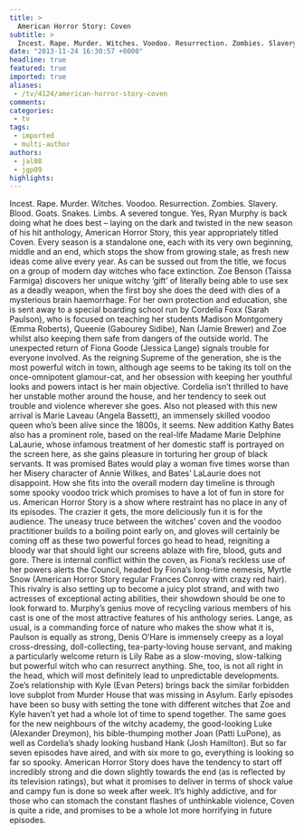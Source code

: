 ```yaml
---
title: >
  American Horror Story: Coven
subtitle: >
  Incest. Rape. Murder. Witches. Voodoo. Resurrection. Zombies. Slavery. Blood. Goats. Snakes. Limbs. A severed tongue. Yes, Ryan Murphy is back doing what he does best – laying on the dark and twisted in the new season of his hit anthology, American Horror Story...
date: "2013-11-24 16:30:57 +0000"
headline: true
featured: true
imported: true
aliases:
 - /tv/4124/american-horror-story-coven
comments:
categories:
 - tv
tags:
 - imported
 - multi-author
authors:
 - jal08
 - jgp09
highlights:
---
```


Incest. Rape. Murder. Witches. Voodoo. Resurrection. Zombies. Slavery. Blood. Goats. Snakes. Limbs. A severed tongue. Yes, Ryan Murphy is back doing what he does best – laying on the dark and twisted in the new season of his hit anthology, American Horror Story, this year appropriately titled Coven. Every season is a standalone one, each with its very own beginning, middle and an end, which stops the show from growing stale, as fresh new ideas come alive every year. As can be sussed out from the title, we focus on a group of modern day witches who face extinction.
 Zoe Benson (Taissa Farmiga) discovers her unique witchy ‘gift’ of literally being able to use sex as a deadly weapon, when the first boy she does the deed with dies of a mysterious brain haemorrhage. For her own protection and education, she is sent away to a special boarding school run by Cordelia Foxx (Sarah Paulson), who is focused on teaching her students Madison Montgomery (Emma Roberts), Queenie (Gabourey Sidibe), Nan (Jamie Brewer) and Zoe whilst also keeping them safe from dangers of the outside world.
 The unexpected return of Fiona Goode (Jessica Lange) signals trouble for everyone involved. As the reigning Supreme of the generation, she is the most powerful witch in town, although age seems to be taking its toll on the once-omnipotent glamour-cat, and her obsession with keeping her youthful looks and powers intact is her main objective. Cordelia isn’t thrilled to have her unstable mother around the house, and her tendency to seek out trouble and violence wherever she goes. Also not pleased with this new arrival is Marie Laveau (Angela Bassett), an immensely skilled voodoo queen who’s been alive since the 1800s, it seems.
 New addition Kathy Bates also has a prominent role, based on the real-life Madame Marie Delphine LaLaurie, whose infamous treatment of her domestic staff is portrayed on the screen here, as she gains pleasure in torturing her group of black servants. It was promised Bates would play a woman five times worse than her Misery character of Annie Wilkes, and Bates’ LaLaurie does not disappoint. How she fits into the overall modern day timeline is through some spooky voodoo trick which promises to have a lot of fun in store for us.
 American Horror Story is a show where restraint has no place in any of its episodes. The crazier it gets, the more deliciously fun it is for the audience. The uneasy truce between the witches’ coven and the voodoo practitioner builds to a boiling point early on, and gloves will certainly be coming off as these two powerful forces go head to head, reigniting a bloody war that should light our screens ablaze with fire, blood, guts and gore.
 There is internal conflict within the coven, as Fiona’s reckless use of her powers alerts the Council, headed by Fiona’s long-time nemesis, Myrtle Snow (American Horror Story regular Frances Conroy with crazy red hair). This rivalry is also setting up to become a juicy plot strand, and with two actresses of exceptional acting abilities, their showdown should be one to look forward to.
 Murphy’s genius move of recycling various members of his cast is one of the most attractive features of his anthology series. Lange, as usual, is a commanding force of nature who makes the show what it is, Paulson is equally as strong, Denis O’Hare is immensely creepy as a loyal cross-dressing, doll-collecting, tea-party-loving house servant, and making a particularly welcome return is Lily Rabe as a slow-moving, slow-talking but powerful witch who can resurrect anything. She, too, is not all right in the head, which will most definitely lead to unpredictable developments.
 Zoe’s relationship with Kyle (Evan Peters) brings back the similar forbidden love subplot from Murder House that was missing in Asylum. Early episodes have been so busy with setting the tone with different witches that Zoe and Kyle haven’t yet had a whole lot of time to spend together. The same goes for the new neighbours of the witchy academy, the good-looking Luke (Alexander Dreymon), his bible-thumping mother Joan (Patti LuPone), as well as Cordelia’s shady looking husband Hank (Josh Hamilton). But so far seven episodes have aired, and with six more to go, everything is looking so far so spooky.
 American Horror Story does have the tendency to start off incredibly strong and die down slightly towards the end (as is reflected by its television ratings), but what it promises to deliver in terms of shock value and campy fun is done so week after week. It’s highly addictive, and for those who can stomach the constant flashes of unthinkable violence, Coven is quite a ride, and promises to be a whole lot more horrifying in future episodes.
